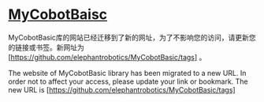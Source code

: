 # [MyCobotBaisc](https://github.com/elephantrobotics/MyCobotBasic/tags)

MyCobotBasic库的网站已经迁移到了新的网址，为了不影响您的访问，请更新您的链接或书签。新网址为[https://github.com/elephantrobotics/MyCobotBasic/tags] 。

The website of MyCobotBasic library has been migrated to a new URL. In order not to affect your access, please update your link or bookmark. The new URL is [https://github.com/elephantrobotics/MyCobotBasic/tags]
